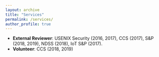 ```yaml
---
layout: archive
title: "Services"
permalink: /services/
author_profile: true
---
```


<ul>
<li><strong>External Reviewer</strong>: USENIX Security (2016, 2017), CCS (2017), S&amp;P (2018, 2019), NDSS (2018), IoT&nbsp;S&amp;P (2017).</li>
<li><strong>Volunteer</strong>:&nbsp;CCS (2018, 2019)</li>
</ul>
